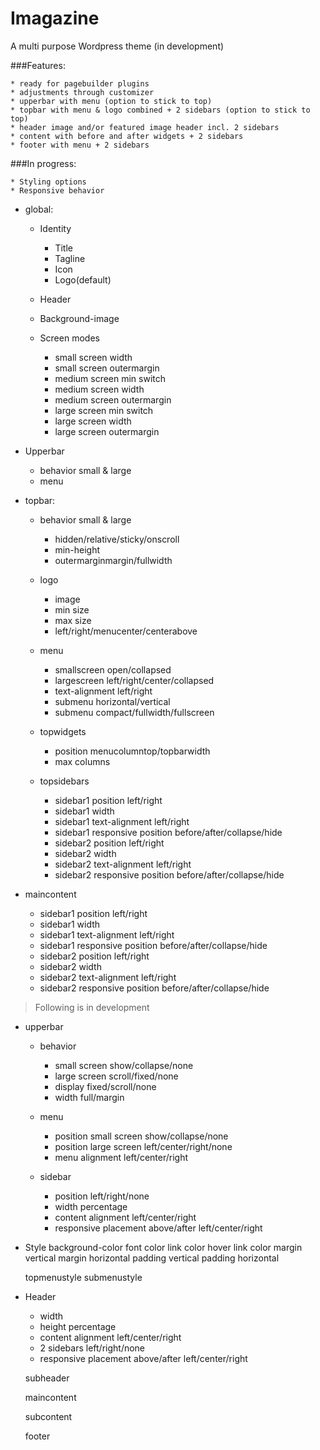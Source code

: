 # Imagazine
A multi purpose Wordpress theme (in development)

###Features:

    * ready for pagebuilder plugins
  	* adjustments through customizer
    * upperbar with menu (option to stick to top)
    * topbar with menu & logo combined + 2 sidebars (option to stick to top)
	* header image and/or featured image header incl. 2 sidebars
	* content with before and after widgets + 2 sidebars
	* footer with menu + 2 sidebars
	
###In progress:

    * Styling options
	* Responsive behavior
	
* global:

  * Identity
    * Title
    * Tagline
    * Icon
    * Logo(default)

  * Header
  
  * Background-image

  * Screen modes
    * small screen width
    * small screen outermargin 
    * medium screen min switch
    * medium screen width
    * medium screen outermargin 
    * large screen min switch
    * large screen width
    * large screen outermargin
 
* Upperbar
  * behavior small & large
  * menu
 
* topbar:
   
  * behavior small & large
    * hidden/relative/sticky/onscroll
    * min-height
    * outermarginmargin/fullwidth

  * logo
    * image
    * min size
    * max size
    * left/right/menucenter/centerabove

  * menu
    * smallscreen open/collapsed
    * largescreen left/right/center/collapsed
    * text-alignment left/right
    * submenu horizontal/vertical
    * submenu compact/fullwidth/fullscreen
    

  * topwidgets
    * position menucolumntop/topbarwidth
    * max columns
  
  * topsidebars
    * sidebar1 position left/right
    * sidebar1 width
    * sidebar1 text-alignment left/right
    * sidebar1 responsive position 		before/after/collapse/hide
    * sidebar2 position left/right
    * sidebar2 width
    * sidebar2 text-alignment left/right
    * sidebar2 responsive position before/after/collapse/hide



 * maincontent
 
    * sidebar1 position left/right
    * sidebar1 width
    * sidebar1 text-alignment left/right
    * sidebar1 responsive position 		before/after/collapse/hide
    * sidebar2 position left/right
    * sidebar2 width
    * sidebar2 text-alignment left/right
    * sidebar2 responsive position before/after/collapse/hide



> Following is in development
    
 * upperbar
    * behavior 
	  * small screen show/collapse/none
	  * large screen scroll/fixed/none
	  * display fixed/scroll/none
	  * width full/margin
      
  	* menu 
	  * position small screen show/collapse/none
	  * position large screen left/center/right/none
	  * menu alignment left/center/right
	
    * sidebar
	  * position left/right/none
      * width percentage
	  * content alignment left/center/right
	  * responsive placement above/after left/center/right
  
  * Style
    background-color
    font color
    link color
    hover link color
    margin vertical
    margin horizontal
    padding vertical
    padding horizontal


  	topmenustyle
  	submenustyle
  
  * Header
	  * width
      * height percentage
	  * content alignment left/center/right
	  * 2 sidebars left/right/none
	  * responsive placement above/after left/center/right
  
	subheader

	maincontent 

	subcontent

	footer 
